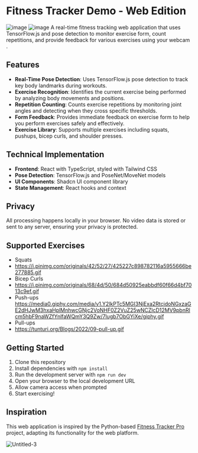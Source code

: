 
# Fitness Tracker Demo - Web Edition
![image](https://github.com/user-attachments/assets/2cd5fd02-d910-4a19-b75f-64fac9867660)
![image](https://github.com/user-attachments/assets/c89c30a7-1c69-4c33-a919-d94407297ace)
A real-time fitness tracking web application that uses TensorFlow.js and pose detection to monitor exercise form, count repetitions, and provide feedback for various exercises using your webcam .

## Features

- **Real-Time Pose Detection**: Uses TensorFlow.js pose detection to track key body landmarks during workouts.
- **Exercise Recognition**: Identifies the current exercise being performed by analyzing body movements and positions.
- **Repetition Counting**: Counts exercise repetitions by monitoring joint angles and detecting when they cross specific thresholds.
- **Form Feedback**: Provides immediate feedback on exercise form to help you perform exercises safely and effectively.
- **Exercise Library**: Supports multiple exercises including squats, pushups, bicep curls, and shoulder presses.

## Technical Implementation

- **Frontend**: React with TypeScript, styled with Tailwind CSS
- **Pose Detection**: TensorFlow.js and PoseNet/MoveNet models
- **UI Components**: Shadcn UI component library
- **State Management**: React hooks and context

## Privacy

All processing happens locally in your browser. No video data is stored or sent to any server, ensuring your privacy is protected.

## Supported Exercises
- Squats
- https://i.pinimg.com/originals/42/52/27/425227c898782116a5955666be277885.gif
- Bicep Curls
- https://i.pinimg.com/originals/68/4d/50/684d50925eabbdf60f66d4bf7013c9ef.gif
- Push-ups
https://media0.giphy.com/media/v1.Y2lkPTc5MGI3NjExa2RtcjdoNGxzaGE2dHJwM3hxaHplMnhwcGNjc2VoNHF0Z2VuZ25wNCZlcD12MV9pbnRlcm5hbF9naWZfYnlfaWQmY3Q9Zw/7lugb7ObGYiXe/giphy.gif
- Pull-ups
- https://tunturi.org/Blogs/2022/09-pull-up.gif

## Getting Started

1. Clone this repository
2. Install dependencies with `npm install`
3. Run the development server with `npm run dev`
4. Open your browser to the local development URL
5. Allow camera access when prompted
6. Start exercising!

## Inspiration

This web application is inspired by the Python-based [Fitness Tracker Pro](https://github.com/a1harfoush/Fitness_Tracker_Pro) project, adapting its functionality for the web platform.

![Untitled-3](https://github.com/user-attachments/assets/3c369613-96d2-48a4-b302-b330bd863fec)
